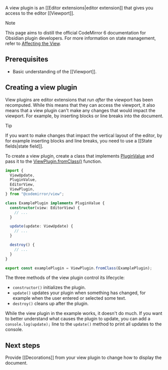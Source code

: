 A view plugin is an [[Editor extensions|editor extension]] that gives you access to the editor [[Viewport]].

> [!note]
> This page aims to distill the official CodeMirror 6 documentation for Obsidian plugin developers. For more information on state management, refer to [Affecting the View](https://codemirror.net/docs/guide/#affecting-the-view).

## Prerequisites

- Basic understanding of the [[Viewport]].

## Creating a view plugin

View plugins are editor extensions that run _after_ the viewport has been recomputed. While this means that they can access the viewport, it also means that a view plugin can't make any changes that would impact the viewport. For example, by inserting blocks or line breaks into the document.

> [!tip]
> If you want to make changes that impact the vertical layout of the editor, by for example inserting blocks and line breaks, you need to use a [[State fields|state field]].

To create a view plugin, create a class that implements [PluginValue](https://codemirror.net/docs/ref/#view.PluginValue) and pass it to the [ViewPlugin.fromClass()](https://codemirror.net/docs/ref/#view.ViewPlugin^fromClass) function.

```ts
import {
  ViewUpdate,
  PluginValue,
  EditorView,
  ViewPlugin,
} from "@codemirror/view";

class ExamplePlugin implements PluginValue {
  constructor(view: EditorView) {
    // ...
  }

  update(update: ViewUpdate) {
    // ...
  }

  destroy() {
    // ...
  }
}

export const examplePlugin = ViewPlugin.fromClass(ExamplePlugin);
```

The three methods of the view plugin control its lifecycle:

- `constructor()` initializes the plugin.
- `update()` updates your plugin when something has changed, for example when the user entered or selected some text.
- `destroy()` cleans up after the plugin.

While the view plugin in the example works, it doesn't do much. If you want to better understand what causes the plugin to update, you can add a `console.log(update);` line to the `update()` method to print all updates to the console.

## Next steps

Provide [[Decorations]] from your view plugin to change how to display the document.
